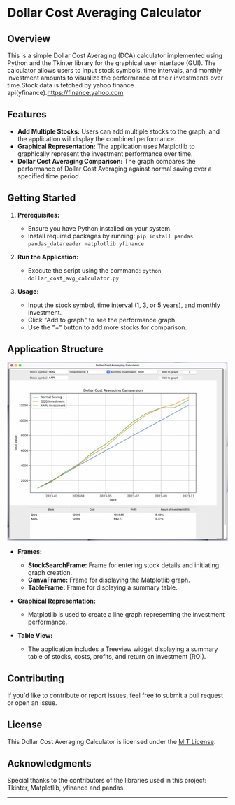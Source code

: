 
# Dollar Cost Averaging Calculator

## Overview

This is a simple Dollar Cost Averaging (DCA) calculator implemented using Python and the Tkinter library for the graphical user interface (GUI). The calculator allows users to input stock symbols, time intervals, and monthly investment amounts to visualize the performance of their investments over time.Stock data is fetched by yahoo finance api(yfinance).https://finance.yahoo.com
## Features

- **Add Multiple Stocks:** Users can add multiple stocks to the graph, and the application will display the combined performance.
- **Graphical Representation:** The application uses Matplotlib to graphically represent the investment performance over time.
- **Dollar Cost Averaging Comparison:** The graph compares the performance of Dollar Cost Averaging against normal saving over a specified time period.

## Getting Started

1. **Prerequisites:**
   - Ensure you have Python installed on your system.
   - Install required packages by running: `pip install pandas pandas_datareader matplotlib yfinance`

2. **Run the Application:**
   - Execute the script using the command: `python dollar_cost_avg_calculator.py`

3. **Usage:**
   - Input the stock symbol, time interval (1, 3, or 5 years), and monthly investment.
   - Click "Add to graph" to see the performance graph.
   - Use the "+" button to add more stocks for comparison.

## Application Structure
![Alt text](image.png)
- **Frames:**
   - **StockSearchFrame:** Frame for entering stock details and initiating graph creation.
   - **CanvaFrame:** Frame for displaying the Matplotlib graph.
   - **TableFrame:** Frame for displaying a summary table.

- **Graphical Representation:**
   - Matplotlib is used to create a line graph representing the investment performance.

- **Table View:**
   - The application includes a Treeview widget displaying a summary table of stocks, costs, profits, and return on investment (ROI).

## Contributing

If you'd like to contribute or report issues, feel free to submit a pull request or open an issue.

## License

This Dollar Cost Averaging Calculator is licensed under the [MIT License](LICENSE).

## Acknowledgments

Special thanks to the contributors of the libraries used in this project: Tkinter, Matplotlib, yfinance and pandas.

--- 
